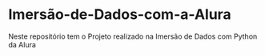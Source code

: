 # Imersão-de-Dados-com-a-Alura
Neste repositório tem o Projeto realizado na Imersão de Dados com Python da Alura
